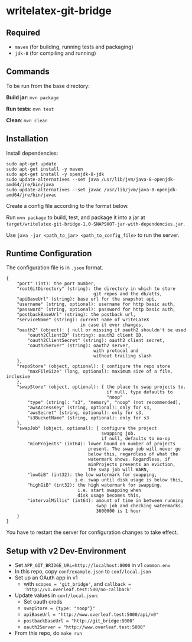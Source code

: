 writelatex-git-bridge
=====================

Required
--------
  * `maven` (for building, running tests and packaging)
  * `jdk-8` (for compiling and running)

Commands
--------

To be run from the base directory:

**Build jar**:
`mvn package`

**Run tests**:
`mvn test`

**Clean**:
`mvn clean`

Installation
------------

Install dependencies:

```
sudo apt-get update
sudo apt-get install -y maven
sudo apt-get install -y openjdk-8-jdk
sudo update-alternatives --set java /usr/lib/jvm/java-8-openjdk-amd64/jre/bin/java
sudo update-alternatives --set javac /usr/lib/jvm/java-8-openjdk-amd64/jre/bin/javac
```

Create a config file according to the format below.

Run `mvn package` to build, test, and package it into a jar at `target/writelatex-git-bridge-1.0-SNAPSHOT-jar-with-dependencies.jar`.

Use `java -jar <path_to_jar> <path_to_config_file>` to run the server.

Runtime Configuration
---------------------

The configuration file is in `.json` format.

    {
        "port" (int): the port number,
        "rootGitDirectory" (string): the directory in which to store
                                     git repos and the db/atts,
        "apiBaseUrl" (string): base url for the snapshot api,
        "username" (string, optional): username for http basic auth,
        "password" (string, optional): password for http basic auth,
        "postbackBaseUrl" (string): the postback url,
        "serviceName" (string): current name of writeLaTeX
                                in case it ever changes,
        "oauth2" (object): { null or missing if oauth2 shouldn't be used
            "oauth2ClientID" (string): oauth2 client ID,
            "oauth2ClientSecret" (string): oauth2 client secret,
            "oauth2Server" (string): oauth2 server,
                                     with protocol and
                                     without trailing slash
        },
        "repoStore" (object, optional): { configure the repo store
            "maxFileSize" (long, optional): maximum size of a file, inclusive
        },
        "swapStore" (object, optional): { the place to swap projects to.
                                          if null, type defaults to
                                          "noop"
            "type" (string): "s3", "memory", "noop" (not recommended),
            "awsAccessKey" (string, optional): only for s3,
            "awsSecret" (string, optional): only for s3,
            "s3BucketName" (string, optional): only for s3
        },
        "swapJob" (object, optional): { configure the project
                                        swapping job.
                                        if null, defaults to no-op
            "minProjects" (int64): lower bound on number of projects
                                   present. The swap job will never go
                                   below this, regardless of what the
                                   watermark shows. Regardless, if
                                   minProjects prevents an eviction,
                                   the swap job will WARN,
            "lowGiB" (int32): the low watermark for swapping,
                              i.e. swap until disk usage is below this,
            "highGiB" (int32): the high watermark for swapping,
                               i.e. start swapping when
                               disk usage becomes this,
            "intervalMillis" (int64): amount of time in between running
                                      swap job and checking watermarks.
                                      3600000 is 1 hour
        }
    }

You have to restart the server for configuration changes to take effect.


## Setup with v2 Dev-Environment

- Set `APP_GIT_BRIDGE_URL=http://localhost:8000` in v1 `common.env`
- In this repo, copy `conf/example.json` to `conf/local.json`
- Set up an OAuth app in v1
  - with `scopes = 'git_bridge'`, and `callback = 'http://v1.overleaf.test:500/no-callback'`
- Update values in `conf/local.json`:
  - Set oauth creds
  - `swapStore = {type: "noop"}"`
  - `apiBaseUrl = "http://www.overleaf.test:5000/api/v0"`
  - `postbackBaseUrl = "http://git_bridge:8000"`
  - `oauth2Server = "http://www.overleaf.test:5000"`
- From this repo, do `make run`
